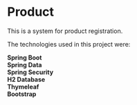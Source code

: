 # Product
This is a system for product registration.

The technologies used in this project were:

**Spring Boot  
Spring Data  
Spring Security  
H2 Database  
Thymeleaf  
Bootstrap**

